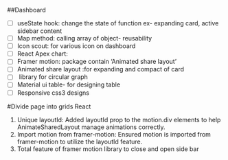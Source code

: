 ##Dashboard

- [ ] useState hook: change the state of function ex- expanding card, active sidebar content
- [ ] Map method: calling array of object- reusability 
- [ ] Icon scout: for various icon on dashboard
- [ ]  React Apex chart:
- [ ] Framer motion: package contain ‘Animated share layout’
- [ ] Animated share layout :for expanding and compact of card
- [ ] <CircularProgressbar> library for circular graph
- [ ] Material ui table- for designing table
- [ ] Responsive css3 designs

#Divide page into grids
React 


1. Unique layoutId: Added layoutId prop to the motion.div elements to help AnimateSharedLayout manage animations correctly.
2. Import motion from framer-motion: Ensured motion is imported from framer-motion to utilize the layoutId feature.
3. Total feature of framer motion library to close and open side bar


